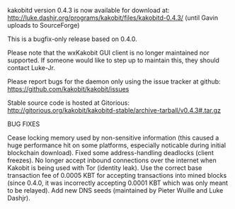 kakobitd version 0.4.3 is now available for download at:
http://luke.dashjr.org/programs/kakobit/files/kakobitd-0.4.3/ (until Gavin uploads to SourceForge)

This is a bugfix-only release based on 0.4.0.

Please note that the wxKakobit GUI client is no longer maintained nor supported. If someone would like to step up to maintain this, they should contact Luke-Jr.

Please report bugs for the daemon only using the issue tracker at github:
https://github.com/kakobit/kakobit/issues

Stable source code is hosted at Gitorious:
http://gitorious.org/kakobit/kakobitd-stable/archive-tarball/v0.4.3#.tar.gz

BUG FIXES

Cease locking memory used by non-sensitive information (this caused a huge performance hit on some platforms, especially noticable during initial blockchain download).
Fixed some address-handling deadlocks (client freezes).
No longer accept inbound connections over the internet when Kakobit is being used with Tor (identity leak).
Use the correct base transaction fee of 0.0005 KBT for accepting transactions into mined blocks (since 0.4.0, it was incorrectly accepting 0.0001 KBT which was only meant to be relayed).
Add new DNS seeds (maintained by Pieter Wuille and Luke Dashjr).

